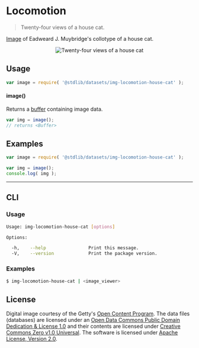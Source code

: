 # Locomotion

> Twenty-four views of a house cat.

<section class="intro">

[Image][getty-src] of Eadweard J. Muybridge's collotype of a house cat.

<!-- <image align="center" src="./data/image.jpg" alt="Twenty-four views of a house cat"> -->

<div class="image" align="center">
    <img src="https://cdn.rawgit.com/stdlib-js/stdlib/36886e59df0d611b6d80cc6d58c8107d756c01c3/lib/node_modules/@stdlib/datasets/img-locomotion-house-cat/data/image.jpg" alt="Twenty-four views of a house cat">
    <br>
</div>

<!-- </image> -->

<!-- </intro> -->


<section class="usage">

## Usage

``` javascript
var image = require( '@stdlib/datasets/img-locomotion-house-cat' );
```

#### image()

Returns a [buffer][node-buffer] containing image data.

``` javascript
var img = image();
// returns <Buffer>
```

<!-- </usage> -->


<section class="examples">

<!-- TODO: more creative example. -->

## Examples

``` javascript
var image = require( '@stdlib/datasets/img-locomotion-house-cat' );

var img = image();
console.log( img );
```

<!-- </examples> -->


---

<section class="cli">

## CLI

<section class="usage">

### Usage

``` bash
Usage: img-locomotion-house-cat [options]

Options:

  -h,    --help                Print this message.
  -V,    --version             Print the package version.
```

<!-- </usage> -->


<section class="examples">

### Examples

``` bash
$ img-locomotion-house-cat | <image_viewer>
```

<!-- </examples> -->

<!-- </cli> -->


<!-- <license> -->

## License

Digital image courtesy of the Getty's [Open Content Program][getty-open-content]. The data files (databases) are licensed under an [Open Data Commons Public Domain Dedication & License 1.0][pddl-1.0] and their contents are licensed under [Creative Commons Zero v1.0 Universal][cc0]. The software is licensed under [Apache License, Version 2.0][apache-license].

<!-- </license> -->


<section class="links">

[getty-open-content]: http://www.getty.edu/about/opencontent.html
[pddl-1.0]: http://opendatacommons.org/licenses/pddl/1.0/
[cc0]: https://creativecommons.org/publicdomain/zero/1.0
[apache-license]: https://www.apache.org/licenses/LICENSE-2.0

[getty-src]: http://www.getty.edu/art/collection/objects/40918/eadweard-j-muybridge-animal-locomotion-american-1887/

[node-buffer]: https://nodejs.org/api/buffer.html

<!-- </links> -->
